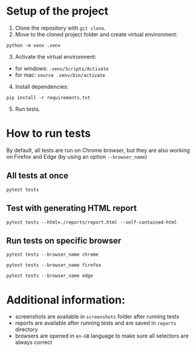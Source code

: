 # Setup of the project

1. Clone the repository with `git clone`.
2. Move to the cloned project folder and create virtual environment: 

`python -m venv .venv`

3. Activate the virtual environment:
- for windows: `.venv/Scripts/Activate`
- for mac: `source .venv/bin/activate`
4. Install dependencies:

`pip install -r requirements.txt`

5. Run tests.

# How to run tests
By default, all tests are run on Chrome browser, but they are also working on Firefox and Edge (by using an option `--browser_name`)

## All tests at once
`pytest tests`

## Test with generating HTML report
`pytest tests --html=./reports/report.html --self-contained-html`

## Run tests on specific browser
`pytest tests --browser_name chrome`

`pytest tests --browser_name firefox`

`pytest tests --browser_name edge`

# Additional information:
- screenshots are available in `screenshots` folder after running tests
- reports are available after running tests and are saved in `reports` directory
- browsers are opened in `en-GB` language to make sure all selectors are always correct

